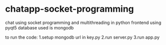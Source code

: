 # chatapp-socket-programming
chat using socket programming and multithreading in python
frontend using pyqt5
database used is mongodb

to run the code:
1.setup mongodb url in key.py
2.run server.py
3.run app.py
